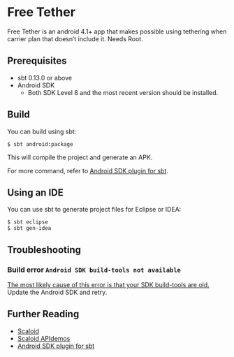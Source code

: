 # Free Tether

Free Tether is an android 4.1+ app that makes possible using tethering when carrier plan that doesn’t include it. Needs Root.

Prerequisites
-------------
* sbt 0.13.0 or above
* Android SDK
  - Both SDK Level 8 and the most recent version should be installed.

Build
-----
You can build using sbt:

    $ sbt android:package

This will compile the project and generate an APK.

For more command, refer to [Android SDK plugin for sbt](https://github.com/pfn/android-sdk-plugin).


Using an IDE
------------
You can use sbt to generate project files for Eclipse or IDEA:

    $ sbt eclipse
    $ sbt gen-idea


Troubleshooting
---------------

### Build error `Android SDK build-tools not available`
[The most likely cause of this error is that your SDK build-tools are old.](https://github.com/pfn/android-sdk-plugin/issues/13) Update the Android SDK and retry.

Further Reading
---------------
- [Scaloid](https://github.com/pocorall/scaloid)
- [Scaloid APIdemos](https://github.com/pocorall/scaloid-apidemos)
- [Android SDK plugin for sbt](https://github.com/pfn/android-sdk-plugin)

